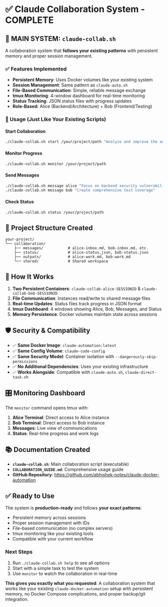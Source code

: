# ✅ Claude Collaboration System - COMPLETE

## 🎯 **MAIN SYSTEM**: `claude-collab.sh`

A collaboration system that **follows your existing patterns** with persistent memory and proper session management.

### ✅ **Features Implemented**
- **Persistent Memory**: Uses Docker volumes like your existing system
- **Session Management**: Same pattern as `claude-auto.sh`
- **File-Based Communication**: Simple, reliable message exchange
- **tmux Monitoring**: 4-window dashboard for real-time monitoring
- **Status Tracking**: JSON status files with progress updates
- **Role-Based**: Alice (Backend/Architecture) + Bob (Frontend/Testing)

### 🚀 **Usage (Just Like Your Existing Scripts)**

#### Start Collaboration
```bash
./claude-collab.sh start /your/project/path "Analyze and improve the authentication system"
```

#### Monitor Progress
```bash
./claude-collab.sh monitor /your/project/path
```

#### Send Messages
```bash
./claude-collab.sh message alice "Focus on backend security vulnerabilities"
./claude-collab.sh message bob "Create comprehensive test coverage"
```

#### Check Status
```bash
./claude-collab.sh status /your/project/path
```

## 📁 **Project Structure Created**
```
your-project/
└── collaboration/
    ├── messages/           # alice-inbox.md, bob-inbox.md, etc.
    ├── status/             # alice-status.json, bob-status.json
    ├── outputs/            # alice-work.md, bob-work.md
    └── shared/             # Shared workspace
```

## 🔄 **How It Works**

1. **Two Persistent Containers**: `claude-collab-alice-SESSIONID` & `claude-collab-bob-SESSIONID`
2. **File Communication**: Instances read/write to shared message files
3. **Real-time Updates**: Status files track progress in JSON format
4. **tmux Dashboard**: 4 windows showing Alice, Bob, Messages, and Status
5. **Memory Persistence**: Docker volumes maintain state across sessions

## 🛡️ **Security & Compatibility**

- ✅ **Same Docker Image**: `claude-automation:latest`
- ✅ **Same Config Volume**: `claude-code-config`
- ✅ **Same Security Model**: Container isolation with `--dangerously-skip-permissions`
- ✅ **No Additional Dependencies**: Uses your existing infrastructure
- ✅ **Works Alongside**: Compatible with `claude-auto.sh`, `claude-direct-task.sh`

## 🎛️ **Monitoring Dashboard**

The `monitor` command opens tmux with:
1. **Alice Terminal**: Direct access to Alice instance
2. **Bob Terminal**: Direct access to Bob instance
3. **Messages**: Live view of communications
4. **Status**: Real-time progress and work logs

## 📚 **Documentation Created**

- **`claude-collab.sh`**: Main collaboration script (executable)
- **`COLLABORATION_GUIDE.md`**: Comprehensive usage guide
- **GitHub Repository**: https://github.com/abhishek-notes/claude-docker-automation

## ✅ **Ready to Use**

The system is **production-ready** and follows **your exact patterns**:
- Persistent memory across sessions
- Proper session management with IDs  
- File-based communication (no complex servers)
- tmux monitoring like your existing tools
- Compatible with your current workflow

### Next Steps
1. Run `./claude-collab.sh help` to see all options
2. Start with a simple task to test the system
3. Use `monitor` to watch the collaboration in real-time

**This gives you exactly what you requested**: A collaboration system that works like your existing `claude-docker-automation` setup with persistent memory, no Docker Compose complications, and proper backup/git integration.